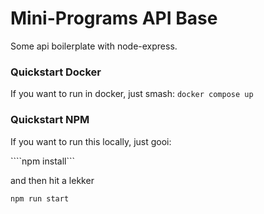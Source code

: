 # Mini-Programs API Base

Some api boilerplate with node-express.

### Quickstart Docker

If you want to run in docker, just smash:
```docker compose up```

### Quickstart NPM

If you want to run this locally, just gooi:

````npm install```

 and then hit a lekker 
 
 ```npm run start```
